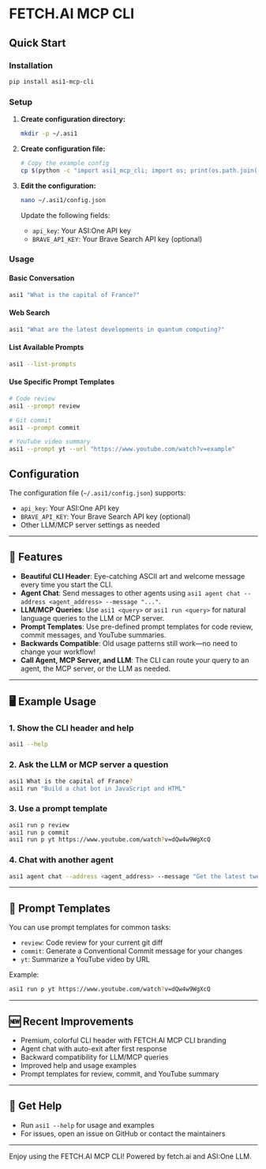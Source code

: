 # FETCH.AI MCP CLI

## Quick Start

### Installation

```bash
pip install asi1-mcp-cli
```

### Setup

1. **Create configuration directory:**
   ```bash
   mkdir -p ~/.asi1
   ```

2. **Create configuration file:**
   ```bash
   # Copy the example config
   cp $(python -c "import asi1_mcp_cli; import os; print(os.path.join(os.path.dirname(asi1_mcp_cli.__file__), '..', 'asi1-mcp-server-config-example.json'))") ~/.asi1/config.json
   ```

3. **Edit the configuration:**
   ```bash
   nano ~/.asi1/config.json
   ```

   Update the following fields:
   - `api_key`: Your ASI:One API key
   - `BRAVE_API_KEY`: Your Brave Search API key (optional)

### Usage

#### Basic Conversation
```bash
asi1 "What is the capital of France?"
```

#### Web Search
```bash
asi1 "What are the latest developments in quantum computing?"
```

#### List Available Prompts
```bash
asi1 --list-prompts
```

#### Use Specific Prompt Templates
```bash
# Code review
asi1 --prompt review

# Git commit
asi1 --prompt commit

# YouTube video summary
asi1 --prompt yt --url "https://www.youtube.com/watch?v=example"
```

## Configuration

The configuration file (`~/.asi1/config.json`) supports:
- `api_key`: Your ASI:One API key
- `BRAVE_API_KEY`: Your Brave Search API key (optional)
- Other LLM/MCP server settings as needed

---

## 🚀 Features

- **Beautiful CLI Header**: Eye-catching ASCII art and welcome message every time you start the CLI.
- **Agent Chat**: Send messages to other agents using `asi1 agent chat --address <agent_address> --message "..."`.
- **LLM/MCP Queries**: Use `asi1 <query>` or `asi1 run <query>` for natural language queries to the LLM or MCP server.
- **Prompt Templates**: Use pre-defined prompt templates for code review, commit messages, and YouTube summaries.
- **Backwards Compatible**: Old usage patterns still work—no need to change your workflow!
- **Call Agent, MCP Server, and LLM**: The CLI can route your query to an agent, the MCP server, or the LLM as needed.

---

## 🖥️ Example Usage

### 1. Show the CLI header and help
```sh
asi1 --help
```

### 2. Ask the LLM or MCP server a question
```sh
asi1 What is the capital of France?
asi1 run "Build a chat bot in JavaScript and HTML"
```

### 3. Use a prompt template
```sh
asi1 run p review
asi1 run p commit
asi1 run p yt https://www.youtube.com/watch?v=dQw4w9WgXcQ
```

### 4. Chat with another agent
```sh
asi1 agent chat --address <agent_address> --message "Get the latest tweet from Elon Musk"
```

---

## 🧠 Prompt Templates

You can use prompt templates for common tasks:
- `review`: Code review for your current git diff
- `commit`: Generate a Conventional Commit message for your changes
- `yt`: Summarize a YouTube video by URL

Example:
```sh
asi1 run p yt https://www.youtube.com/watch?v=dQw4w9WgXcQ
```

---

## 🆕 Recent Improvements
- Premium, colorful CLI header with FETCH.AI MCP CLI branding
- Agent chat with auto-exit after first response
- Backward compatibility for LLM/MCP queries
- Improved help and usage examples
- Prompt templates for review, commit, and YouTube summary

---

## 🤝 Get Help
- Run `asi1 --help` for usage and examples
- For issues, open an issue on GitHub or contact the maintainers

---

Enjoy using the FETCH.AI MCP CLI! Powered by fetch.ai and ASI:One LLM.
